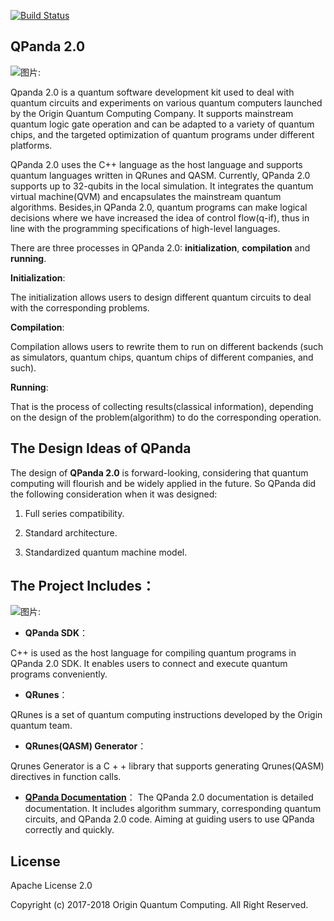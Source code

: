 [![Build Status](https://travis-ci.org/OriginQ/QPanda-SDK.svg?branch=master)](https://travis-ci.org/OriginQ/QPanda-SDK)
## QPanda 2.0



![图片: ](https://images-cdn.shimo.im/GCEO3o2i9dcRrfV0/68747470733a2f2f696d616765732d63646e2e7368696d6f2e696d2f4274755036615665306f6f326a526c5a2f696d6167652e706e67.png)

Qpanda 2.0 is a quantum software development kit used to deal with quantum circuits and experiments on various quantum computers launched by the Origin Quantum Computing Company. It supports mainstream quantum logic gate operation and can be adapted to a variety of quantum chips, and the targeted optimization of quantum programs under different platforms.

QPanda 2.0 uses the C++ language as the host language and supports quantum languages ​​written in QRunes and QASM. Currently, QPanda 2.0 supports up to 32-qubits in the local simulation. It integrates the quantum virtual machine(QVM) and encapsulates the mainstream quantum algorithms. Besides,in QPanda 2.0, quantum programs can make logical decisions where we have increased the idea of ​​control flow(q-if), thus in line with the programming specifications of high-level languages.

There are three processes in QPanda 2.0: **initialization**, **compilation** and **running**.

**Initialization**:

The initialization allows users to design different quantum circuits to deal with the corresponding problems.

**Compilation**:

Compilation allows users to rewrite them to run on different backends (such as simulators, quantum chips, quantum chips of different companies, and such).

**Running**:

That is the process of collecting results(classical information), depending on the design of the problem(algorithm) to do the corresponding operation.

## The Design Ideas of QPanda


The design of **QPanda 2.0** is forward-looking, considering that quantum computing will flourish and be widely applied in the future. So QPanda did the following consideration when it was designed:

1.  Full series compatibility.

2.  Standard architecture.

3.  Standardized quantum machine model.

## The Project Includes：

![图片: ](https://images-cdn.shimo.im/j71VAaimgHkKWXEW/image.png)

-   **QPanda SDK**：

C++ is used as the host language for compiling quantum programs in QPanda 2.0 SDK. It enables users to connect and execute quantum programs conveniently.

-   **QRunes**：

QRunes is a set of quantum computing instructions developed by the Origin quantum team.

-   **QRunes(QASM) Generator**：

Qrunes Generator is a C + + library that supports generating Qrunes(QASM) directives in function calls.

-   **[QPanda Documentation](./QPanda-2.0.Documentation/README.md)**：
The QPanda 2.0 documentation is detailed documentation. It includes algorithm summary, corresponding quantum circuits, and QPanda 2.0 code. Aiming at guiding users to use QPanda correctly and quickly.

 ## License
 Apache License 2.0


 Copyright (c) 2017-2018 Origin Quantum Computing. All Right Reserved.
